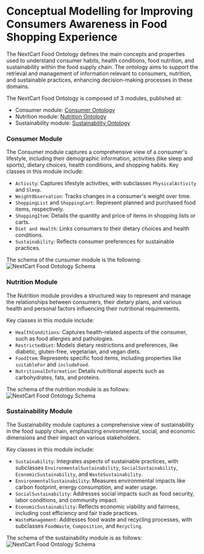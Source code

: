 # Conceptual Modelling for Improving Consumers Awareness in Food Shopping Experience
The NextCart Food Ontology defines the main concepts and properties used to understand consumer habits, health conditions, food nutrition, and sustainability within the food supply chain. The ontology aims to support the retrieval and management of information relevant to consumers, nutrition, and sustainable practices, enhancing decision-making processes in these domains.

The NextCart Food Ontology is composed of 3 modules, published at:

- Consumer module: [Consumer Ontology](https://anonymous.4open.science/r/ER-2024-Food-Sustainability/consumer.owl)
- Nutrition module: [Nutrition Ontology](https://anonymous.4open.science/r/ER-2024-Food-Sustainability/health-dietary.owl)
- Sustainability module: [Sustainability Ontology](https://anonymous.4open.science/r/ER-2024-Food-Sustainability/sustainability.owl)

### Consumer Module

The Consumer module captures a comprehensive view of a consumer's lifestyle, including their demographic information, activities (like sleep and sports), dietary choices, health conditions, and shopping habits. 
Key classes in this module include:
- `Activity`: Captures lifestyle activities, with subclasses `PhysicalActivity` and `Sleep`.
- `WeightObservation`: Tracks changes in a consumer's weight over time.
- `ShoppingList` and `ShoppingCart`: Represent planned and purchased food items, respectively.
- `ShoppingItem`: Details the quantity and price of items in shopping lists or carts.
- `Diet and Health`: Links consumers to their dietary choices and health conditions.
- `Sustainability`: Reflects consumer preferences for sustainable practices.

The schema of the cunsumer module is the following:
![NextCart Food Ontology Schema](https://anonymous.4open.science/r/ER-2024-Food-Sustainability/images/consumer-habits.png)

### Nutrition Module

The Nutrition module provides a structured way to represent and manage the relationships between consumers, their dietary plans, and various health and personal factors influencing their nutritional requirements.

Key classes in this module include:
- `HealthConditions`: Captures health-related aspects of the consumer, such as food allergies and pathologies.
- `RestrictedDiet`: Models dietary restrictions and preferences, like diabetic, gluten-free, vegetarian, and vegan diets.
- `FoodItem`: Represents specific food items, including properties like `suitableFor` and `includeFood`.
- `NutritionalInformation`: Details nutritional aspects such as carbohydrates, fats, and proteins.

The schema of the nutrition module is as follows:
![NextCart Food Ontology Schema](https://anonymous.4open.science/r/ER-2024-Food-Sustainability/images/health-dietary.png)

### Sustainability Module

The Sustainability module captures a comprehensive view of sustainability in the food supply chain, emphasizing environmental, social, and economic dimensions and their impact on various stakeholders.

Key classes in this module include:
- `Sustainability`: Integrates aspects of sustainable practices, with subclasses `EnvironmentalSustainability`, `SocialSustainability`, `EconomicSustainability`, and `WasteSustainability`.
- `EnvironmentalSustainability`: Measures environmental impacts like carbon footprint, energy consumption, and water usage.
- `SocialSustainability`: Addresses social impacts such as food security, labor conditions, and community impact.
- `EconomicSustainability`: Reflects economic viability and fairness, including cost efficiency and fair trade practices.
- `WasteManagement`: Addresses food waste and recycling processes, with subclasses `FoodWaste`, `Composition`, and `Recycling`.

The schema of the sustainability module is as follows:
![NextCart Food Ontology Schema](https://anonymous.4open.science/r/ER-2024-Food-Sustainability/images/sustainability.png)
